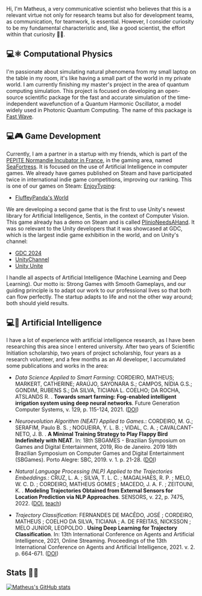 
Hi, I'm Matheus, a very communicative scientist who believes that this is a relevant virtue not only for research teams but also for development teams, as communication, for teamwork, is essential. However, I consider curiosity to be my fundamental characteristic and, like a good scientist, the effort within that curiosity 🔭🌱.

💻⚛️ Computational Physics
---

I'm passionate about simulating natural phenomena from my small laptop on the table in my room, it's like having a small part of the world in my private world. I am currently finishing my master's project in the area of ​​quantum computing simulation. This project is focused on developing an open-source scientific package for the fast and accurate simulation of the time-independent wavefunction of a Quantum Harmonic Oscillator, a model widely used in Photonic Quantum Computing. The name of this package is [Fast Wave](https://pypi.org/project/fast-wave/).

💻🎮 Game Development
---

Currently, I am a partner in a startup with my friends, which is part of the [PEPITE Normandie Incubator in France](https://www.linkedin.com/company/pepite-normandie/posts/?feedView=all), in the gaming area, named [SeaFortress](https://beacons.ai/seafortress/home). It is focused on the use of Artificial Intelligence in computer games. We already have games published on Steam and have participated twice in international indie game competitions, improving our ranking. This is one of our games on Steam: [EnjoyTyping](https://store.steampowered.com/agecheck/app/1956410/):

- [FluffeyPanda's World](https://www.youtube.com/watch?v=odeQ9Qs_zio&t=14s)

We are developing a second game that is the first to use Unity's newest library for Artificial Intelligence, Sentis, in the context of Computer Vision. This game already has a demo on Steam and is called [PlinioNeedsAHand](https://store.steampowered.com/app/2671760/Plinio_Needs_a_Hand/). It was so relevant to the Unity developers that it was showcased at GDC, which is the largest indie game exhibition in the world, and on Unity's channel:

- [GDC 2024](https://www.linkedin.com/feed/update/urn:li:activity:7176392039217934336/?updateEntityUrn=urn%3Ali%3Afs_feedUpdate%3A%28V2%2Curn%3Ali%3Aactivity%3A7176392039217934336%29)
- [UnityChannel](https://www.youtube.com/watch?v=7uU_TxSyINI&t=787s)
- [Unity Unite](https://www.youtube.com/watch?v=T-sbHvDF6Bw&t=474s)
  
I handle all aspects of Artificial Intelligence (Machine Learning and Deep Learning). Our motto is: Strong Games with Smooth Gameplays, and our guiding principle is to adapt our work to our professional lives so that both can flow perfectly. The startup adapts to life and not the other way around; both should yield results.

💻🧠 Artificial Intelligence
---

I have a lot of experience with artificial intelligence research, as I have been researching this area since I entered university. After two years of Scientific Initiation scholarship, two years of project scholarship, four years as a research volunteer, and a few months as an AI developer, I accumulated some publications and works in the area:

- *Data Science Applied to Smart Farming*: CORDEIRO, MATHEUS; MARKERT, CATHERINE; ARAÚJO, SAYONARA S.; CAMPOS, NÍDIA G.S.; GONDIM, RUBENS S.; DA SILVA, TICIANA L. COELHO; DA ROCHA, ATSLANDS R. . **Towards smart farming: Fog-enabled intelligent irrigation system using deep neural networks**. Future Generation Computer Systems, v. 129, p. 115-124, 2021. ([DOI](https://www.sciencedirect.com/science/article/abs/pii/S0167739X21004428?via%3Dihub))

- *Neuroevolution Algorithm (NEAT) Applied to Games.*: CORDEIRO, M. G.; SERAFIM, Paulo B. S. ; NOGUEIRA, Y. L. B. ; VIDAL, C. A. ; CAVALCANT- NETO, J. B. . **A Minimal Training Strategy to Play Flappy Bird Indefinitely with NEAT**. In: 18th SBGAMES - Brazilian Symposium on Games and Digital Entertainment, 2019, Rio de Janeiro. 2019 18th Brazilian Symposium on Computer Games and Digital Entertainment (SBGames). Porto Alegre: SBC, 2019. v. 1. p. 21-28. ([DOI](https://www.sbgames.org/sbgames2019/files/papers/ComputacaoFull/198468.pdf))

- *Natural Language Processing (NLP) Applied to the Trajectories Embeddings.*: CRUZ, L. A. ; SILVA, T. L. C. ; MAGALHAES, R. P. ; MELO, W. C. D. ; CORDEIRO, MATHEUS GOMES ; MACEDO, J. A. F. ; ZEITOUNI, K. . **Modeling Trajectories Obtained from External Sensors for Location Prediction via NLP Approaches**. SENSORS, v. 22, p. 7475, 2022. ([DOI](https://www.mdpi.com/1424-8220/22/19/7475), [teach](https://github.com/InsightLab/teach))

- *Trajectory Classification*: FERNANDES DE MACÊDO, JOSÉ ; CORDEIRO, MATHEUS ; COELHO DA SILVA, TICIANA ; A. DE FREITAS, NICKSSON ; MELO JUNIOR, LEOPOLDO . **Using Deep Learning for Trajectory Classification**. In: 13th International Conference on Agents and Artificial Intelligence, 2021, Online Streaming. Proceedings of the 13th International Conference on Agents and Artificial Intelligence, 2021. v. 2. p. 664-671. ([DOI](https://www.scitepress.org/Link.aspx?doi=10.5220/0010227906640671))

Stats :man_technologist:
---

[![Matheus's GitHub stats](https://github-readme-stats.vercel.app/api?username=fobos123deimos&show_icons=true&theme=radical)](https://github.com/anuraghazra/github-readme-stats)
